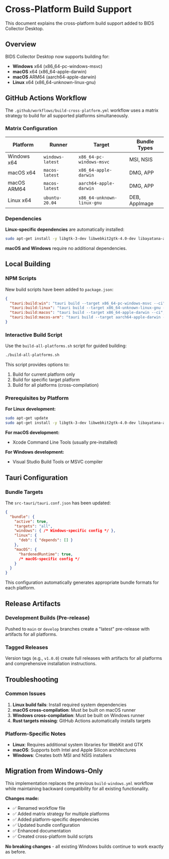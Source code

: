 # Cross-Platform Build Support

This document explains the cross-platform build support added to BIDS Collector Desktop.

## Overview

BIDS Collector Desktop now supports building for:
- **Windows** x64 (x86_64-pc-windows-msvc)
- **macOS** x64 (x86_64-apple-darwin) 
- **macOS** ARM64 (aarch64-apple-darwin)
- **Linux** x64 (x86_64-unknown-linux-gnu)

## GitHub Actions Workflow

The `.github/workflows/build-cross-platform.yml` workflow uses a matrix strategy to build for all supported platforms simultaneously.

### Matrix Configuration

| Platform | Runner | Target | Bundle Types |
|----------|--------|--------|-------------|
| Windows x64 | `windows-latest` | `x86_64-pc-windows-msvc` | MSI, NSIS |
| macOS x64 | `macos-latest` | `x86_64-apple-darwin` | DMG, APP |
| macOS ARM64 | `macos-latest` | `aarch64-apple-darwin` | DMG, APP |
| Linux x64 | `ubuntu-20.04` | `x86_64-unknown-linux-gnu` | DEB, AppImage |

### Dependencies

**Linux-specific dependencies** are automatically installed:
```bash
sudo apt-get install -y libgtk-3-dev libwebkit2gtk-4.0-dev libayatana-appindicator3-dev librsvg2-dev
```

**macOS and Windows** require no additional dependencies.

## Local Building

### NPM Scripts

New build scripts have been added to `package.json`:

```json
{
  "tauri:build:win": "tauri build --target x86_64-pc-windows-msvc --ci",
  "tauri:build:linux": "tauri build --target x86_64-unknown-linux-gnu --ci",
  "tauri:build:macos": "tauri build --target x86_64-apple-darwin --ci",
  "tauri:build:macos-arm": "tauri build --target aarch64-apple-darwin --ci"
}
```

### Interactive Build Script

Use the `build-all-platforms.sh` script for guided building:

```bash
./build-all-platforms.sh
```

This script provides options to:
1. Build for current platform only
2. Build for specific target platform
3. Build for all platforms (cross-compilation)

### Prerequisites by Platform

**For Linux development:**
```bash
sudo apt-get update
sudo apt-get install -y libgtk-3-dev libwebkit2gtk-4.0-dev libayatana-appindicator3-dev librsvg2-dev
```

**For macOS development:**
- Xcode Command Line Tools (usually pre-installed)

**For Windows development:**
- Visual Studio Build Tools or MSVC compiler

## Tauri Configuration

### Bundle Targets

The `src-tauri/tauri.conf.json` has been updated:

```json
{
  "bundle": {
    "active": true,
    "targets": "all",
    "windows": { /* Windows-specific config */ },
    "linux": { 
      "deb": { "depends": [] }
    },
    "macOS": { 
      "hardenedRuntime": true,
      /* macOS-specific config */
    }
  }
}
```

This configuration automatically generates appropriate bundle formats for each platform.

## Release Artifacts

### Development Builds (Pre-release)

Pushed to `main` or `develop` branches create a "latest" pre-release with artifacts for all platforms.

### Tagged Releases

Version tags (e.g., `v1.0.0`) create full releases with artifacts for all platforms and comprehensive installation instructions.

## Troubleshooting

### Common Issues

1. **Linux build fails**: Install required system dependencies
2. **macOS cross-compilation**: Must be built on macOS runner
3. **Windows cross-compilation**: Must be built on Windows runner
4. **Rust targets missing**: GitHub Actions automatically installs targets

### Platform-Specific Notes

- **Linux**: Requires additional system libraries for WebKit and GTK
- **macOS**: Supports both Intel and Apple Silicon architectures
- **Windows**: Creates both MSI and NSIS installers

## Migration from Windows-Only

This implementation replaces the previous `build-windows.yml` workflow while maintaining backward compatibility for all existing functionality.

**Changes made:**
- ✅ Renamed workflow file
- ✅ Added matrix strategy for multiple platforms
- ✅ Added platform-specific dependencies
- ✅ Updated bundle configuration
- ✅ Enhanced documentation
- ✅ Created cross-platform build scripts

**No breaking changes** - all existing Windows builds continue to work exactly as before.